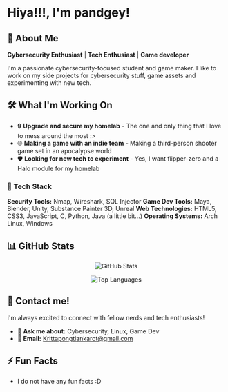 # Hiya!!!, I'm pandgey!

</div>

## 🚀 About Me

**Cybersecurity Enthusiast** | **Tech Enthusiast** | **Game developer**

I'm a passionate cybersecurity-focused student and game maker. I like to work on my side projects for cybersecurity stuff, game assets and experimenting with new tech.

## 🛠️ What I'm Working On

- 🔒 **Upgrade and secure my homelab** - The one and only thing that I love to mess around the most :>
- 🌐 **Making a game with an indie team** - Making a third-person shooter game set in an apocalypse world
- 🛡️ **Looking for new tech to experiment** - Yes, I want flipper-zero and a Halo module for my homelab

### 🔧 Tech Stack
**Security Tools:** Nmap, Wireshark, SQL Injector
**Game Dev Tools:** Maya, Blender, Unity, Substance Painter 3D, Unreal 
**Web Technologies:** HTML5, CSS3, JavaScript, C, Python, Java (a little bit...) 
**Operating Systems:** Arch Linux, Windows

## 📊 GitHub Stats

<div align="center">
  
![GitHub Stats](https://github-readme-stats.vercel.app/api?username=pandgey&show_icons=true&theme=radical)

![Top Languages](https://github-readme-stats.vercel.app/api/top-langs/?username=pandgey&layout=compact&theme=radical)

</div>

## 🤝 Contact me!

I'm always excited to connect with fellow nerds and tech enthusiasts!

- 💬 **Ask me about:** Cybersecurity, Linux, Game Dev
- 📧 **Email:** [Krittapongtiankarot@gmail.com](mailto:Krittapongtiankarot@gmail.com)

## ⚡ Fun Facts

- I do not have any fun facts :D

</div>
